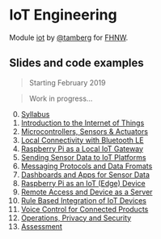 # IoT Engineering
Module [iot](https://www.fhnw.ch/de/studium/module/9280188) by [@tamberg](https://twitter.com/tamberg) for [FHNW](https://www.fhnw.ch/).

## Slides and code examples

> Starting February 2019

> Work in progress...

0. [Syllabus](00/README.md)
1. [Introduction to the Internet of Things](01/README.md)
2. [Microcontrollers, Sensors & Actuators](02/README.md)
3. [Local Connectivity with Bluetooth LE](03/README.md)
4. [Raspberry Pi as a Local IoT Gateway](04/README.md)
5. [Sending Sensor Data to IoT Platforms](05/README.md)
6. [Messaging Protocols and Data Fromats](06/README.md)
7. [Dashboards and Apps for Sensor Data](07/README.md)
8. [Raspberry Pi as an IoT (Edge) Device](08/README.md)
9. [Remote Access and Device as a Server](09/README.md)
10. [Rule Based Integration of IoT Devices](10/README.md)
11. [Voice Control for Connected Products](11/README.md)
12. [Operations, Privacy and Security](12/README.md)
13. [Assessment](13/README.md)
